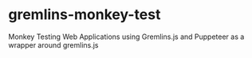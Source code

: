 # gremlins-monkey-test
Monkey Testing Web Applications using Gremlins.js and Puppeteer as a wrapper around gremlins.js
